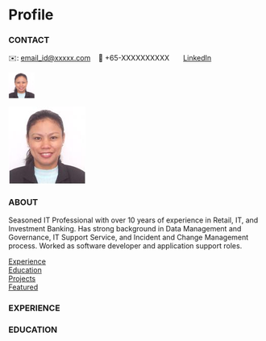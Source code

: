 # Profile

<!-- CONTACT Section Starts -->
### CONTACT

<!-- Add your details -->
✉️: email_id@xxxxx.com 
&nbsp;&nbsp; 📲 +65-XXXXXXXXXX
&nbsp;&nbsp;&nbsp;&nbsp;&nbsp; [LinkedIn](https://www.linkedin.com/in/maribelle/) 

<img src="https://github.com/mmala00/Profile/blob/main/photo.jpg" width="52">

![profile_pic](https://github.com/mmala00/Profile/blob/main/photo.jpg)

<!-- CONTACT Section Ends -->

<!-- ABOUT Section Starts -->
### ABOUT
<!-- Add link to your picture -->


<!-- Add your details -->

Seasoned IT Professional with over 10 years of experience in Retail, IT, and Investment Banking. Has strong background in Data Management and Governance, IT Support Service, and Incident and Change Management process. Worked as software developer and application support roles. 

<!-- Add link to the sections -->
[Experience](#experience) <br>
[Education](#education) <br>
[Projects](#projects) <br>
[Featured](#featured) <br> 

<!-- ABOUT Section Ends -->

<!-- EXPERIENCE Section Starts -->
### EXPERIENCE
<!-- Add your details -->

<!-- EXPERIENCE Section Ends -->

<!-- EDUCATION Section Starts -->
### EDUCATION
<!-- Add your details -->


<!-- EDUCATION Section Ends -->

<!-- PROJECTS Section Starts -->
